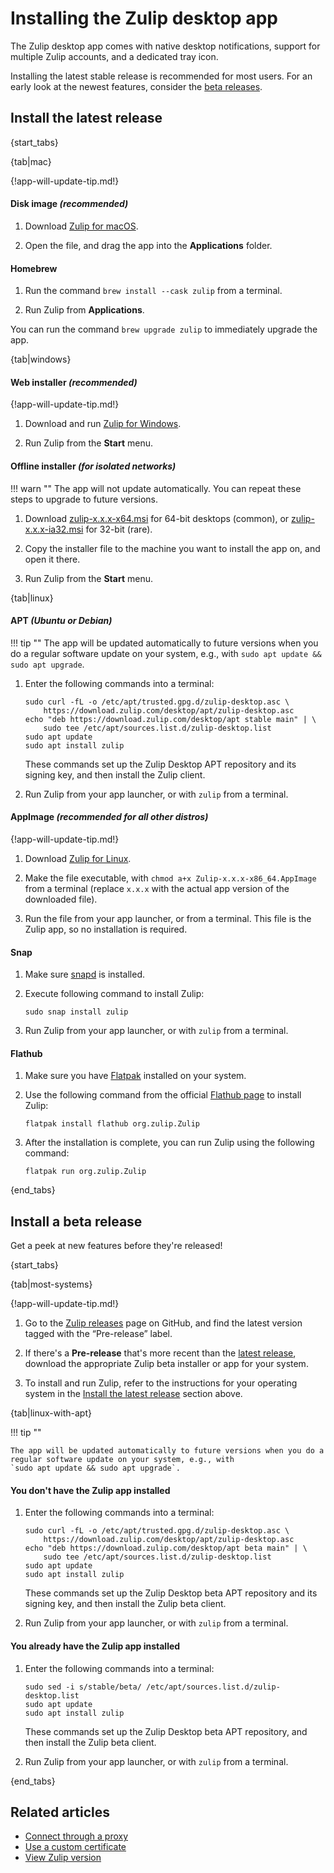 # Installing the Zulip desktop app

The Zulip desktop app comes with native desktop notifications, support for
multiple Zulip accounts, and a dedicated tray icon.

Installing the latest stable release is recommended for most users. For an early
look at the newest features, consider the [beta
releases](#install-a-beta-release).

## Install the latest release

{start_tabs}

{tab|mac}

{!app-will-update-tip.md!}

#### Disk image *(recommended)*

1. Download [Zulip for macOS](https://zulip.com/apps/mac).

1. Open the file, and drag the app into the **Applications** folder.

#### Homebrew

1. Run the command `brew install --cask zulip` from a terminal.

1. Run Zulip from **Applications**.

You can run the command `brew upgrade zulip` to immediately upgrade the app.

{tab|windows}

#### Web installer *(recommended)*

{!app-will-update-tip.md!}

1. Download and run [Zulip for Windows](https://zulip.com/apps/windows).

1. Run Zulip from the **Start** menu.

#### Offline installer *(for isolated networks)*

!!! warn ""
    The app will not update automatically. You can repeat these steps to upgrade
    to future versions.

1. Download [zulip-x.x.x-x64.msi][latest] for 64-bit desktops
   (common), or [zulip-x.x.x-ia32.msi][latest] for 32-bit (rare).

1. Copy the installer file to the machine you want to install the app
   on, and open it there.

1. Run Zulip from the **Start** menu.

{tab|linux}

#### APT *(Ubuntu or Debian)*

!!! tip ""
    The app will be updated automatically to future versions when you do a
    regular software update on your system, e.g., with
    `sudo apt update && sudo apt upgrade`.

1. Enter the following commands into a terminal:

    ```
    sudo curl -fL -o /etc/apt/trusted.gpg.d/zulip-desktop.asc \
        https://download.zulip.com/desktop/apt/zulip-desktop.asc
    echo "deb https://download.zulip.com/desktop/apt stable main" | \
        sudo tee /etc/apt/sources.list.d/zulip-desktop.list
    sudo apt update
    sudo apt install zulip
    ```

    These commands set up the Zulip Desktop APT repository and its signing
    key, and then install the Zulip client.

1. Run Zulip from your app launcher, or with `zulip` from a terminal.

#### AppImage *(recommended for all other distros)*

{!app-will-update-tip.md!}

1. Download [Zulip for Linux](https://zulip.com/apps/linux).

1. Make the file executable, with
   `chmod a+x Zulip-x.x.x-x86_64.AppImage` from a terminal (replace
   `x.x.x` with the actual app version of the downloaded file).

1. Run the file from your app launcher, or from a terminal. This file is the
   Zulip app, so no installation is required.

#### Snap

1. Make sure [snapd](https://docs.snapcraft.io/core/install) is installed.

1. Execute following command to install Zulip:

    ```
    sudo snap install zulip
    ```

1. Run Zulip from your app launcher, or with `zulip` from a terminal.

#### Flathub

1. Make sure you have [Flatpak](https://flathub.org/setup) installed on your
system.

1. Use the following command from the official
[Flathub page](https://flathub.org/apps/org.zulip.Zulip) to install Zulip:

    ```
    flatpak install flathub org.zulip.Zulip
    ```

1. After the installation is complete, you can run Zulip using the following
command:

    ```
    flatpak run org.zulip.Zulip
    ```

{end_tabs}

## Install a beta release

Get a peek at new features before they're released!

{start_tabs}

{tab|most-systems}

{!app-will-update-tip.md!}

1. Go to the [Zulip releases][release-list] page on GitHub, and find the latest
   version tagged with the “Pre-release” label.

1. If there's a **Pre-release** that's more recent than the [latest release][latest],
   download the appropriate Zulip beta installer or app for your system.

1. To install and run Zulip, refer to the instructions for your operating
   system in the [Install the latest release](#install-the-latest-release)
   section above.

{tab|linux-with-apt}

!!! tip ""

    The app will be updated automatically to future versions when you do a
    regular software update on your system, e.g., with
    `sudo apt update && sudo apt upgrade`.

#### You don't have the Zulip app installed

1. Enter the following commands into a terminal:

    ```
    sudo curl -fL -o /etc/apt/trusted.gpg.d/zulip-desktop.asc \
        https://download.zulip.com/desktop/apt/zulip-desktop.asc
    echo "deb https://download.zulip.com/desktop/apt beta main" | \
        sudo tee /etc/apt/sources.list.d/zulip-desktop.list
    sudo apt update
    sudo apt install zulip
    ```

    These commands set up the Zulip Desktop beta APT repository and its signing
    key, and then install the Zulip beta client.

1. Run Zulip from your app launcher, or with `zulip` from a terminal.

#### You already have the Zulip app installed

1. Enter the following commands into a terminal:

    ```
    sudo sed -i s/stable/beta/ /etc/apt/sources.list.d/zulip-desktop.list
    sudo apt update
    sudo apt install zulip
    ```

    These commands set up the Zulip Desktop beta APT repository, and then
    install the Zulip beta client.

1. Run Zulip from your app launcher, or with `zulip` from a terminal.

{end_tabs}

[latest]: https://github.com/zulip/zulip-desktop/releases/latest
[release-list]: https://github.com/zulip/zulip-desktop/releases

## Related articles

* [Connect through a proxy](/help/connect-through-a-proxy)
* [Use a custom certificate](/help/custom-certificates)
* [View Zulip version](/help/view-zulip-version)
